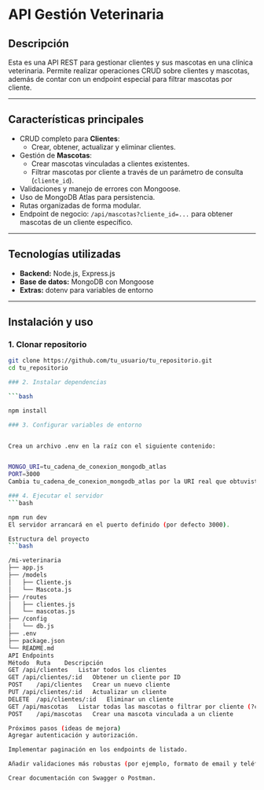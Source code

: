 # API Gestión Veterinaria

## Descripción

Esta es una API REST para gestionar clientes y sus mascotas en una clínica veterinaria. Permite realizar operaciones CRUD sobre clientes y mascotas, además de contar con un endpoint especial para filtrar mascotas por cliente.

---

## Características principales

- CRUD completo para **Clientes**:
  - Crear, obtener, actualizar y eliminar clientes.
- Gestión de **Mascotas**:
  - Crear mascotas vinculadas a clientes existentes.
  - Filtrar mascotas por cliente a través de un parámetro de consulta (`cliente_id`).
- Validaciones y manejo de errores con Mongoose.
- Uso de MongoDB Atlas para persistencia.
- Rutas organizadas de forma modular.
- Endpoint de negocio: `/api/mascotas?cliente_id=...` para obtener mascotas de un cliente específico.

---

## Tecnologías utilizadas

- **Backend:** Node.js, Express.js
- **Base de datos:** MongoDB con Mongoose
- **Extras:** dotenv para variables de entorno

---

## Instalación y uso

### 1. Clonar repositorio

```bash
git clone https://github.com/tu_usuario/tu_repositorio.git
cd tu_repositorio

### 2. Instalar dependencias

```bash

npm install

### 3. Configurar variables de entorno


Crea un archivo .env en la raíz con el siguiente contenido:


MONGO_URI=tu_cadena_de_conexion_mongodb_atlas
PORT=3000
Cambia tu_cadena_de_conexion_mongodb_atlas por la URI real que obtuviste en MongoDB Atlas.

### 4. Ejecutar el servidor
```bash

npm run dev
El servidor arrancará en el puerto definido (por defecto 3000).

Estructura del proyecto
```bash

/mi-veterinaria
├── app.js
├── /models
│   ├── Cliente.js
│   └── Mascota.js
├── /routes
│   ├── clientes.js
│   └── mascotas.js
├── /config
│   └── db.js
├── .env
├── package.json
└── README.md
API Endpoints
Método	Ruta	Descripción
GET	/api/clientes	Listar todos los clientes
GET	/api/clientes/:id	Obtener un cliente por ID
POST	/api/clientes	Crear un nuevo cliente
PUT	/api/clientes/:id	Actualizar un cliente
DELETE	/api/clientes/:id	Eliminar un cliente
GET	/api/mascotas	Listar todas las mascotas o filtrar por cliente (?cliente_id=ID)
POST	/api/mascotas	Crear una mascota vinculada a un cliente

Próximos pasos (ideas de mejora)
Agregar autenticación y autorización.

Implementar paginación en los endpoints de listado.

Añadir validaciones más robustas (por ejemplo, formato de email y teléfono).

Crear documentación con Swagger o Postman.

